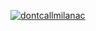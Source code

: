 <!--
**dontcallmilanac/dontcallmilanac** is a ✨ _special_ ✨ repository because its `README.md` (this file) appears on your GitHub profile.

Here are some ideas to get you started:

- 🔭 I’m currently working on ...
- 🌱 I’m currently learning ...
- 👯 I’m looking to collaborate on ...
- 🤔 I’m looking for help with ...
- 💬 Ask me about ...
- 📫 How to reach me: ...
- 😄 Pronouns: ...
- ⚡ Fun fact: ...
-->

[![dontcallmilanac](https://github-readme-stats.vercel.app/api?username=dontcallmilanac?theme=dracula)](https://github.com/anuraghazra/github-readme-stats)
